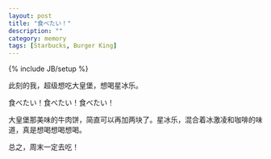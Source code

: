 ```yaml
---
layout: post
title: "食べたい！"
description: ""
category: memory
tags: [Starbucks, Burger King]
---
```

{% include JB/setup %}






此刻的我，超级想吃大皇堡，想喝星冰乐。


食べたい！食べたい！食べたい！


大皇堡那美味的牛肉饼，简直可以再加两块了。星冰乐，混合着冰激凌和咖啡的味道，真是想喝想喝想喝。


总之，周末一定去吃！